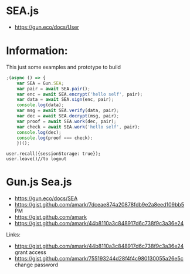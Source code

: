 # SEA.js
- https://gun.eco/docs/User

# Information:
 This just some examples and prototype to build 

```javascript
;(async () => {
	var SEA = Gun.SEA;
	var pair = await SEA.pair();
	var enc = await SEA.encrypt('hello self', pair);
	var data = await SEA.sign(enc, pair);
	console.log(data);
	var msg = await SEA.verify(data, pair);
	var dec = await SEA.decrypt(msg, pair);
	var proof = await SEA.work(dec, pair);
	var check = await SEA.work('hello self', pair);
	console.log(dec);
	console.log(proof === check);
	})();
```

```
user.recall({sessionStorage: true});
user.leave()//to logout
```


# Gun.js Sea.js
 * https://gun.eco/docs/SEA
 * https://gist.github.com/amark/7dceae874a20878fdb9e2a8eed109bb5 PM
 * https://gist.github.com/amark
 * https://gist.github.com/amark/44b8110a3c848917d6c738f9c3a36e24

Links:
 * https://gist.github.com/amark/44b8110a3c848917d6c738f9c3a36e24 grant access
 * https://gist.github.com/amark/755193244d28f4f4c980130055a26e5c change password